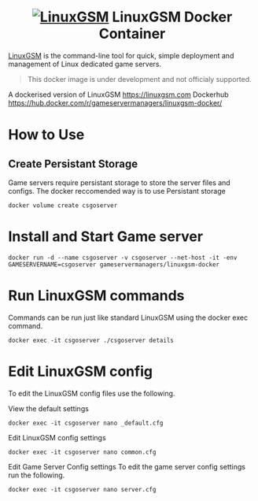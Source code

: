 <h1 align="center">
  <br>
  <a href="https://linuxgsm.com"><img src="https://i.imgur.com/Eoh1jsi.jpg" alt="LinuxGSM"></a>
  LinuxGSM Docker Container
  </h1>

[LinuxGSM](https://linuxgsm.com) is the command-line tool for quick, simple deployment and management of Linux dedicated game servers.

  > This docker image is under development and not officialy supported.

A dockerised version of LinuxGSM https://linuxgsm.com
Dockerhub https://hub.docker.com/r/gameservermanagers/linuxgsm-docker/

# How to Use

## Create Persistant Storage
Game servers require persistant storage to store the server files and configs. The docker reccomended way is to use Persistant storage

```
docker volume create csgoserver
```

# Install and Start Game server
```
docker run -d --name csgoserver -v csgoserver --net-host -it -env GAMESERVERNAME=csgoserver gameservermanagers/linuxgsm-docker
```
# Run LinuxGSM commands
Commands can be run just like standard LinuxGSM using the docker exec command.
```
docker exec -it csgoserver ./csgoserver details
```
# Edit LinuxGSM config
To edit the LinuxGSM config files use the following.

View the default settings
```
docker exec -it csgoserver nano _default.cfg
```
Edit LinuxGSM config settings
```
docker exec -it csgoserver nano common.cfg
```
Edit Game Server Config settings
To edit the game server config settings run the following.

```
docker exec -it csgoserver nano server.cfg
```
